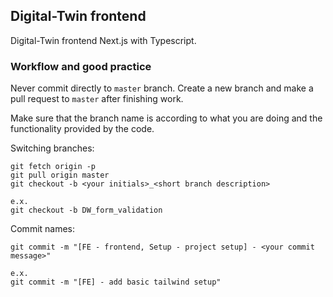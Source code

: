 ## Digital-Twin frontend

Digital-Twin frontend Next.js with Typescript.

### Workflow and good practice

Never commit directly to `master` branch. Create a new branch and make a pull request to `master` after finishing work.

Make sure that the branch name is according to what you are doing and the functionality provided by the code.

Switching branches:

```shell
git fetch origin -p
git pull origin master
git checkout -b <your initials>_<short branch description>

e.x.
git checkout -b DW_form_validation
```

Commit names:

```shell
git commit -m "[FE - frontend, Setup - project setup] - <your commit message>"

e.x.
git commit -m "[FE] - add basic tailwind setup"
```
